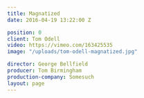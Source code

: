 ```yaml
---
title: Magnatized
date: 2016-04-19 13:22:00 Z

position: 0
client: Tom Odell
video: https://vimeo.com/163425535
image: "/uploads/tom-odell-magnatized.jpg"

director: George Bellfield
producer: Tom Birmingham
production-company: Somesuch
layout: page
---
```



